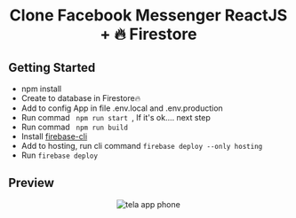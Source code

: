 <p align="center">
<h1 align="center">Clone Facebook Messenger ReactJS + 🔥 Firestore</h1>
</p>
<p>
<h2>Getting Started </h2>
</p>
<ul>
  <li>npm install</li>
  <li>Create to database in Firestore🔥</li>
  <li>Add to config App in file .env.local and .env.production</li>
  <li>Run commad <code> npm run start </code>, If it's ok.... next step </li>
  <li>Run commad <code> npm run build </code></li>
  <li>Install <a href="https://firebase.google.com/docs/hosting/quickstart?hl=pt-br" target="_blank">firebase-cli</a></li>
  <li>Add to hosting, run cli command <code>firebase deploy --only hosting</code> </li>
  <li>Run <code>firebase deploy</code></li>
</ul>  

  <h2>Preview</h2>
  <p align="center">
  <img align="center" src="https://user-images.githubusercontent.com/729786/101971351-8a748480-3c0f-11eb-96ed-8267f8b6d93e.gif" alt="tela app phone" />
</p>
